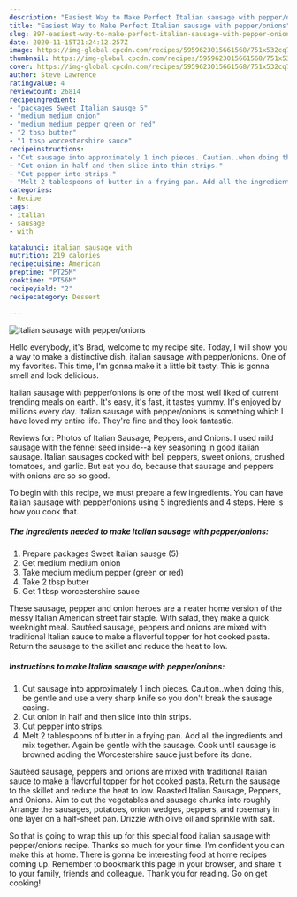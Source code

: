```yaml
---
description: "Easiest Way to Make Perfect Italian sausage with pepper/onions"
title: "Easiest Way to Make Perfect Italian sausage with pepper/onions"
slug: 897-easiest-way-to-make-perfect-italian-sausage-with-pepper-onions
date: 2020-11-15T21:24:12.257Z
image: https://img-global.cpcdn.com/recipes/5959623015661568/751x532cq70/italian-sausage-with-pepperonions-recipe-main-photo.jpg
thumbnail: https://img-global.cpcdn.com/recipes/5959623015661568/751x532cq70/italian-sausage-with-pepperonions-recipe-main-photo.jpg
cover: https://img-global.cpcdn.com/recipes/5959623015661568/751x532cq70/italian-sausage-with-pepperonions-recipe-main-photo.jpg
author: Steve Lawrence
ratingvalue: 4
reviewcount: 26814
recipeingredient:
- "packages Sweet Italian sausge 5"
- "medium medium onion"
- "medium medium pepper green or red"
- "2 tbsp butter"
- "1 tbsp worcestershire sauce"
recipeinstructions:
- "Cut sausage into approximately 1 inch pieces. Caution..when doing this, be gentle and use a very sharp knife so you don&#39;t break the sausage casing."
- "Cut onion in half and then slice into thin strips."
- "Cut pepper into strips."
- "Melt 2 tablespoons of butter in a frying pan. Add all the ingredients and mix together. Again be gentle with the sausage. Cook until sausage is browned adding the Worcestershire sauce just before its done."
categories:
- Recipe
tags:
- italian
- sausage
- with

katakunci: italian sausage with 
nutrition: 219 calories
recipecuisine: American
preptime: "PT25M"
cooktime: "PT56M"
recipeyield: "2"
recipecategory: Dessert

---
```



![Italian sausage with pepper/onions](https://img-global.cpcdn.com/recipes/5959623015661568/751x532cq70/italian-sausage-with-pepperonions-recipe-main-photo.jpg)

Hello everybody, it's Brad, welcome to my recipe site. Today, I will show you a way to make a distinctive dish, italian sausage with pepper/onions. One of my favorites. This time, I'm gonna make it a little bit tasty. This is gonna smell and look delicious.

Italian sausage with pepper/onions is one of the most well liked of current trending meals on earth. It's easy, it's fast, it tastes yummy. It's enjoyed by millions every day. Italian sausage with pepper/onions is something which I have loved my entire life. They're fine and they look fantastic.

Reviews for: Photos of Italian Sausage, Peppers, and Onions. I used mild sausage with the fennel seed inside--a key seasoning in good italian sausage. Italian sausages cooked with bell peppers, sweet onions, crushed tomatoes, and garlic. But eat you do, because that sausage and peppers with onions are so so good.


To begin with this recipe, we must prepare a few ingredients. You can have italian sausage with pepper/onions using 5 ingredients and 4 steps. Here is how you cook that.

<!--inarticleads1-->

##### The ingredients needed to make Italian sausage with pepper/onions:

1. Prepare packages Sweet Italian sausge (5)
1. Get medium medium onion
1. Take medium medium pepper (green or red)
1. Take 2 tbsp butter
1. Get 1 tbsp worcestershire sauce


These sausage, pepper and onion heroes are a neater home version of the messy Italian American street fair staple. With salad, they make a quick weeknight meal. Sautéed sausage, peppers and onions are mixed with traditional Italian sauce to make a flavorful topper for hot cooked pasta. Return the sausage to the skillet and reduce the heat to low. 

<!--inarticleads2-->

##### Instructions to make Italian sausage with pepper/onions:

1. Cut sausage into approximately 1 inch pieces. Caution..when doing this, be gentle and use a very sharp knife so you don&#39;t break the sausage casing.
1. Cut onion in half and then slice into thin strips.
1. Cut pepper into strips.
1. Melt 2 tablespoons of butter in a frying pan. Add all the ingredients and mix together. Again be gentle with the sausage. Cook until sausage is browned adding the Worcestershire sauce just before its done.


Sautéed sausage, peppers and onions are mixed with traditional Italian sauce to make a flavorful topper for hot cooked pasta. Return the sausage to the skillet and reduce the heat to low. Roasted Italian Sausage, Peppers, and Onions. Aim to cut the vegetables and sausage chunks into roughly Arrange the sausages, potatoes, onion wedges, peppers, and rosemary in one layer on a half-sheet pan. Drizzle with olive oil and sprinkle with salt. 

So that is going to wrap this up for this special food italian sausage with pepper/onions recipe. Thanks so much for your time. I'm confident you can make this at home. There is gonna be interesting food at home recipes coming up. Remember to bookmark this page in your browser, and share it to your family, friends and colleague. Thank you for reading. Go on get cooking!
